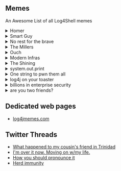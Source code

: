 ## Memes
An Awesome List of all Log4Shell memes


<details>
  <summary>Homer</summary>
  
![Homer](https://preview.redd.it/ikmilayonk581.jpg?auto=webp&s=a9092a9ada97f1a6bad83339a5cd42d390539bc2)
</details>


<details>
  <summary>Smart Guy</summary>
  
![SmartGuy](https://preview.redd.it/f86dylwa7j581.jpg?width=640&crop=smart&auto=webp&s=2615f4387dab9442d58a7582abbcf80f573f0579)
</details>

<details>
  <summary>No rest for the brave</summary>
  
![Norestforthebrave](https://images.squarespace-cdn.com/content/v1/5355d604e4b03c3e9896e131/33b7228c-a3cc-40d1-948c-c38dfc11f4db/image-asset.jpeg?format=1000w)
</details>

<details>
  <summary>The Millers</summary>
  
![TheMillers](https://img.ifunny.co/images/d039196db1a717ca386f8a03e0af1abe2f6d0db92eb187013127fd65ecd44b8e_1.jpg
)
</details>

<details>
  <summary>Ouch</summary>
  
![Ouch](https://i.imgur.com/2d1lQOJ.jpeg
)
</details>


<details>
  <summary>Modern Infras</summary>
  
![moderninfras](https://dl.airtable.com/.attachments/1079f2fdaa378dfa750abdd28095b390/ab4c8815/20211213_141935.jpg
)
</details>

<details>
  <summary>The Shining</summary>
  
![theshining](https://pbs.twimg.com/media/FGc65vvXEAQdCj0.jpg)
</details>


<details>
  <summary>system.out.print</summary>
  
![One String](https://dl.airtable.com/.attachments/60c0ed8bc50050d1a1200ca72e98099c/5b732839/nuhDFFb.jpeg)
</details>

<details>
  <summary>One string to pwn them all</summary>
  
![system.out.print](https://pbs.twimg.com/media/FGSUoT-VkAE7e9R?format=jpg&name=small
)
</details>

<details>
  <summary>log4j on your toaster</summary>
  
![log4j toaster](https://media-exp1.licdn.com/dms/image/C4E22AQFFGAmYVkNK6w/feedshare-shrink_1280/0/1639556460600?e=1642636800&v=beta&t=SrUqAxc5HHrwcCC2Rljy0c76LA2AHJQeOxxBFN9Zh_Y)
</details>


<details>
  <summary>billions in enterprise security</summary>
  
![billions in enterprise security](https://pbs.twimg.com/media/FG4wlhCWQAAiZbH?format=jpg&name=900x900)
</details>

<details>
  <summary>are you two friends?</summary>
  
![are you two friends?](https://pbs.twimg.com/media/FHETJ5BVIAchEJi?format=jpg&name=900x900)
</details>


## Dedicated web pages 

- [log4jmemes.com](https://log4jmemes.com/) 

## Twitter Threads
- [What happened to my cousin's friend in Trinidad](https://twitter.com/lcamtuf/status/1471334811646132230)
- [I'm over it now. Moving on w/my life.](https://twitter.com/tinkersec/status/1471128734010945542?s=21)
- [How you should pronounce it](https://twitter.com/HackingLZ/status/1471485171320999939)
- [Herd immunity](https://twitter.com/rickhanlonii/status/1470074730279546895?s=21
)
